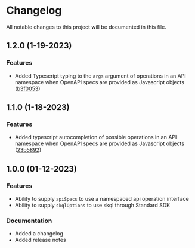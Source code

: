 # Changelog

All notable changes to this project will be documented in this file.

## 1.2.0 (1-19-2023)

### Features

- Added Typescript typing to the `args` argument of operations in an API namespace when OpenAPI specs are provided as Javascript objects ([b3f0053](https://github.com/comake/standard-sdk-js/pull/14/commits/b3f00539269c83936b7be8472663e357911e5438))

## 1.1.0 (1-18-2023)

### Features

- Added typescript autocompletion of possible operations in an API namespace when OpenAPI specs are provided as Javascript objects ([23b5892](https://github.com/comake/standard-sdk-js/pull/12/commits/23b5892d8f9a069a1e96702e89aaa017a372bde5))

## 1.0.0 (01-12-2023)

### Features

- Ability to supply `apiSpecs` to use a namespaced api operation interface
- Ability to supply `skqlOptions` to use skql through Standard SDK

### Documentation
 
- Added a changelog
- Added release notes